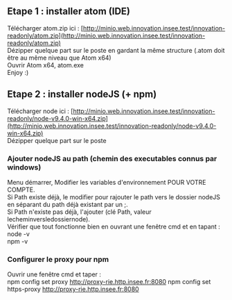 ## Etape 1 : installer atom (IDE)
Télécharger atom.zip ici : [http://minio.web.innovation.insee.test/innovation-readonly/atom.zip](http://minio.web.innovation.insee.test/innovation-readonly/atom.zip)  
Dézipper quelque part sur le poste en gardant la même structure (.atom doit être au même niveau que Atom x64)  
Ouvrir Atom x64, atom.exe  
Enjoy :)

## Etape 2 : installer nodeJS (+ npm)
Télécharger node ici : [http://minio.web.innovation.insee.test/innovation-readonly/node-v9.4.0-win-x64.zip](http://minio.web.innovation.insee.test/innovation-readonly/node-v9.4.0-win-x64.zip)  
Dézipper quelque part sur le poste  

### Ajouter nodeJS au path (chemin des executables connus par windows)
Menu démarrer, Modifier les variables d'environnement POUR VOTRE COMPTE.  
Si Path existe déjà, le modifier pour rajouter le path vers le dossier nodeJS en séparant du path déjà existant par un ;.  
Si Path n'existe pas déjà, l'ajouter (clé Path, valeur lecheminversledossiernode).  
Vérifier que tout fonctionne bien en ouvrant une fenêtre cmd et en tapant :  
node -v  
npm -v

### Configurer le proxy pour npm
Ouvrir une fenêtre cmd et taper :  
npm config set proxy http://proxy-rie.http.insee.fr:8080
npm config set https-proxy http://proxy-rie.http.insee.fr:8080

